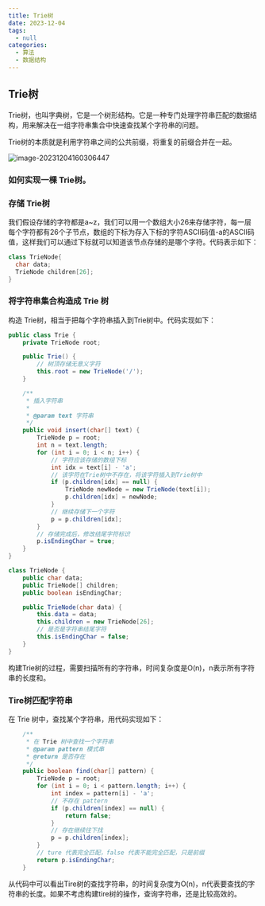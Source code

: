 ```yaml
---
title: Trie树
date: 2023-12-04
tags: 
  - null
categories:  
  - 算法
  - 数据结构		
---
```


## Trie树

Trie树，也叫字典树，它是一个树形结构。它是一种专门处理字符串匹配的数据结构，用来解决在一组字符串集合中快速查找某个字符串的问题。

Trie树的本质就是利用字符串之间的公共前缀，将重复的前缀合并在一起。

![image-20231204160306447](https://typora-1309665611.cos.ap-nanjing.myqcloud.com/typora/image-20231204160306447.png)

### 如何实现一棵 Trie树。

### 存储 Trie树

我们假设存储的字符都是a~z，我们可以用一个数组大小26来存储字符，每一层每个字符都有26个子节点，数组的下标为存入下标的字符ASCII码值-a的ASCII码值，这样我们可以通过下标就可以知道该节点存储的是哪个字符。代码表示如下：

```cpp
class TrieNode{
  char data;
  TrieNode children[26];
}
```

### 将字符串集合构造成 Trie 树

构造 Trie树，相当于把每个字符串插入到Trie树中。代码实现如下：

```java
public class Trie {
    private TrieNode root;

    public Trie() {
        // 树顶存储无意义字符
        this.root = new TrieNode('/');
    }

    /**
     * 插入字符串
     *
     * @param text 字符串
     */
    public void insert(char[] text) {
        TrieNode p = root;
        int n = text.length;
        for (int i = 0; i < n; i++) {
            // 字符应该存储的数组下标
            int idx = text[i] - 'a';
            // 该字符在Trie树中不存在，将该字符插入到Trie树中
            if (p.children[idx] == null) {
                TrieNode newNode = new TrieNode(text[i]);
                p.children[idx] = newNode;
            }
            // 继续存储下一个字符
            p = p.children[idx];
        }
        // 存储完成后，修改结尾字符标识
        p.isEndingChar = true;
    }
}

class TrieNode {
    public char data;
    public TrieNode[] children;
    public boolean isEndingChar;

    public TrieNode(char data) {
        this.data = data;
        this.children = new TrieNode[26];
        // 是否是字符串结尾字符
        this.isEndingChar = false;
    }
}
```

构建Trie树的过程，需要扫描所有的字符串，时间复杂度是O(n)，n表示所有字符串的长度和。

### Tire树匹配字符串

在 Trie 树中，查找某个字符串，用代码实现如下：

```java
    /**
     * 在 Trie 树中查找一个字符串
     * @param pattern 模式串
     * @return 是否存在
     */
    public boolean find(char[] pattern) {
        TrieNode p = root;
        for (int i = 0; i < pattern.length; i++) {
            int index = pattern[i] - 'a';
            // 不存在 pattern
            if (p.children[index] == null) {
                return false;
            }
            // 存在继续往下找
            p = p.children[index];
        }
        // ture 代表完全匹配，false 代表不能完全匹配，只是前缀
        return p.isEndingChar;
    }
```

从代码中可以看出Tire树的查找字符串，的时间复杂度为O(n)，n代表要查找的字符串的长度。如果不考虑构建tire树的操作，查询字符串，还是比较高效的。